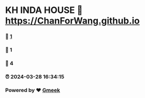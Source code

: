 # KH INDA HOUSE :link: https://ChanForWang.github.io 
### :page_facing_up: [1](https://ChanForWang.github.io/tag.html) 
### :speech_balloon: 1 
### :hibiscus: 4 
### :alarm_clock: 2024-03-28 16:34:15 
### Powered by :heart: [Gmeek](https://github.com/Meekdai/Gmeek)
